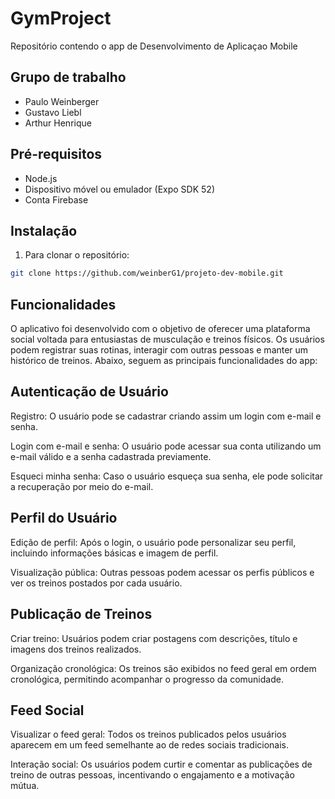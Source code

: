 # GymProject

Repositório contendo o app de Desenvolvimento de Aplicaçao Mobile 

## Grupo de trabalho
- Paulo Weinberger
- Gustavo Liebl
- Arthur Henrique


## Pré-requisitos
- Node.js
- Dispositivo móvel ou emulador (Expo SDK 52)
- Conta Firebase

## Instalação
1. Para clonar o repositório:
```bash
git clone https://github.com/weinberG1/projeto-dev-mobile.git
```


## Funcionalidades
O aplicativo foi desenvolvido com o objetivo de oferecer uma plataforma social voltada para entusiastas de musculação e treinos físicos. Os usuários podem registrar suas rotinas, interagir com outras pessoas e manter um histórico de treinos. Abaixo, seguem as principais funcionalidades do app:

## Autenticação de Usuário
Registro: O usuário pode se cadastrar criando assim um login com e-mail e senha.

Login com e-mail e senha: O usuário pode acessar sua conta utilizando um e-mail válido e a senha cadastrada previamente.

Esqueci minha senha: Caso o usuário esqueça sua senha, ele pode solicitar a recuperação por meio do e-mail.

## Perfil do Usuário
Edição de perfil: Após o login, o usuário pode personalizar seu perfil, incluindo informações básicas e imagem de perfil.

Visualização pública: Outras pessoas podem acessar os perfis públicos e ver os treinos postados por cada usuário.

## Publicação de Treinos
Criar treino: Usuários podem criar postagens com descrições, título e imagens dos treinos realizados.

Organização cronológica: Os treinos são exibidos no feed geral em ordem cronológica, permitindo acompanhar o progresso da comunidade.

## Feed Social
Visualizar o feed geral: Todos os treinos publicados pelos usuários aparecem em um feed semelhante ao de redes sociais tradicionais.

Interação social: Os usuários podem curtir e comentar as publicações de treino de outras pessoas, incentivando o engajamento e a motivação mútua.
